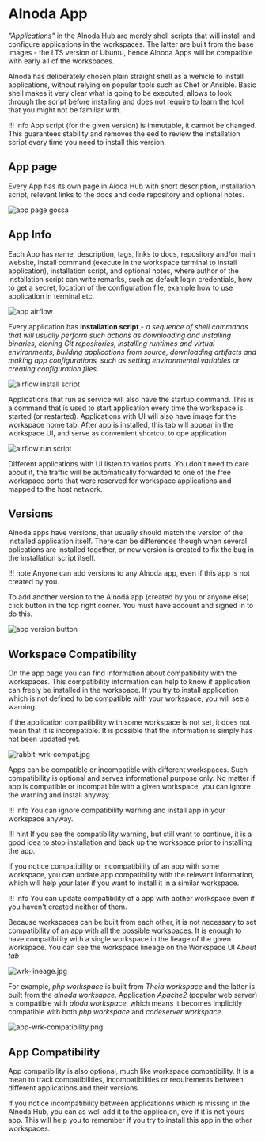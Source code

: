 # Alnoda App 

_"Applications"_ in the Alnoda Hub are merely shell scripts that will install and configure applications in the workspaces. The latter 
are built from the base images - the LTS version of Ubuntu, hence Alnoda Apps will be compatible with early all of the workspaces. 

Alnoda has deliberately chosen plain straight shell as a wehicle to install applications, without relying on popular tools such as Chef or Ansible. 
Basic shell makes it very clear what is going to be executed, allows to look through the script before installing and does not require to 
learn the tool that you might not be familiar with.   

!!! info 
    App script (for the given version) is immutable, it cannot be changed. This guarantees stability and removes the eed to review the installation script every time you need to install this version. 

## App page

Every App has its own page in Aloda Hub with short description, installation script, relevant links to the docs and code repository and optional notes. 

![app page gossa](./img/app-page-gossa.jpg)

## App Info 

Each App has name, description, tags, links to docs, repository and/or main website, install command (execute in the workspace terminal to install application), installation script, and optional notes, where author of the installation script can write remarks, such as default login credentials, how to get a secret, location of the configuration file, example how to use application in terminal etc.  

![app airflow](./img/app-airflow.jpg)

Every application has __installation script__ - _a sequence of shell commands that will usually perform such actions as downloading and installing binaries, cloning Git repositories, installing runtimes and virtual environments, building applications from source, downloading artifacts and making app configurations, such as setting environmental variables or creating configuration files_. 

![airflow install script](./img/airflow-install.jpg)

Applications that run as service will also have the startup command. This is a command that is used to start application every time the workspace is started (or restarted). Applications with UI will also have image for the workspace home tab. After app is installed, this tab will appear in the workspace UI, and serve as convenient shortcut to ope application

![airflow run script](./img/airflow-run-script.jpg)

Different applications with UI listen to varios ports. You don't need to care about it, the traffic will be automatically forwarded to one of the free workspace ports that were reserved for workspace applications and mapped to the host network.

## Versions

Alnoda apps have versions, that usually should match the version of the installed application itself. There can be differences though when several pplications are installed together, or new version is created to fix the bug in the installation script itself. 

!!! note
    Anyone can add versions to any Alnoda app, even if this app is not created by you.  

To add another version to the Alnoda app (created by you or anyone else) click button in the top right corner. You must have account and signed in to do this.  

![app version button](./img/app-version-btn.jpg)

## Workspace Compatibility

On the app page you can find information about compatibility with the workspaces. This compatibility information can help to know if application can 
freely be installed in the workspace. If you try to install application which is not defined to be compatible with your workspace, you will see a warning. 

If the application compatibility with some workspace is not set, it does not mean that it is incompatible. It is possible that the information is simply has not been updated yet. 

![rabbit-wrk-compat.jpg](./img/rabbit-wrk-compat.jpg)

Apps can be compatible or incompatible with different workspaces. Such compatibility is optional and serves informational purpose only. 
No matter if app is compatible or incompatible with a given workspace, you can ignore the warning and install anyway. 

!!! info 
    You can ignore compatibility warning and install app in your workspace anyway. 

!!! hint 
    If you see the compatibility warning, but still want to continue, it is a good idea to stop installation and back up the workspace prior to installing the app.

If you notice compatibility or incompatibility of an app with some workspace, you can update app compatibility with the relevant information, which will help your later if you want to install it in a similar workspace. 

!!! info 
    You can update compatibility of a app with aother workspace even if you haven't created neither of them. 

Because workspaces can be built from each other, it is not necessary to set compatibility of an app with all the possible workspaces. It is enough 
to have compatibility with a single workspace in the lieage of the given workspace. You can see the workspace lineage on the Workspace UI _About tab_ 

![wrk-lineage.jpg](./img/wrk-lineage.jpg)

For example, _php workspace_ is built from _Theia workspace_ and the latter is built from the _alnoda worksapce_. Application _Apache2_ (popular web server) is compatible with _aloda workspace_, which means it becomes implicitly compatible with both _php workspace_ and _codeserver workspace_.

![app-wrk-compatibility.png](./img/app-wrk-compatibility.png)

## App Compatibility

App compatibility is also optional, much like workspace compatibility. It is a mean to track compatibilities, incompatibilities or requirements between different applications and their versions. 

If you notice incompatibility between applicationns which is missing in the Alnoda Hub, you can as well add it to the applicaion, eve if it is not yours app. This will help you to remember if you try to install this app in the other workspaces. 